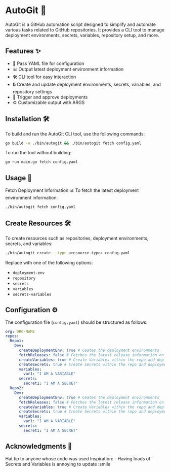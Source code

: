 # AutoGit 🚀

AutoGit is a GitHub automation script designed to simplify and automate various tasks related to GitHub repositories. It provides a CLI tool to manage deployment environments, secrets, variables, repository setup, and more.

## Features ✨

- 📄 Pass YAML file for configuration
- 📊 Output latest deployment environment information
- 🛠️ CLI tool for easy interaction
- 🔒 Create and update deployment environments, secrets, variables, and repository settings
- 🚀 Trigger and approve deployments
- ⚙️ Customizable output with ARGS

## Installation 🛠️

To build and run the AutoGit CLI tool, use the following commands:

```sh
go build -o ./bin/autogit && ./bin/autogit fetch config.yaml
```

To run the tool without building:
```sh
go run main.go fetch config.yaml
```

## Usage 📖
Fetch Deployment Information 📊
To fetch the latest deployment environment information:
```sh
./bin/autogit fetch config.yaml
```
## Create Resources 🛠️
To create resources such as repositories, deployment environments, secrets, and variables:
```sh
./bin/autogit create --type <resource-type> config.yaml
```
Replace <resource-type> with one of the following options:

- `deployment-env`
- `repository`
- `secrets`
- `variables`
- `secrets-variables`

## Configuration ⚙️
The configuration file (`config.yaml`) should be structured as follows:
```YAML
org: ORG-NAME
repos:
  Repo1:
    Dev:
      createDeploymentEnv: true # Ceates the deployment environments 
      fetchReleases: false # Fetches the latest release information on the environment -- Not included in ALL command
      createVariables: true # Create Variables within the repo and deployment environment
      createSecrets: true # Create Secrets within the repo and deployment environment
      variables:
        var1: "I AM A VARIABLE"
      secrets:
        secret1: "I AM A SECRET"
  Repo2:
    Dev:
      createDeploymentEnv: true # Ceates the deployment environments 
      fetchReleases: false # Fetches the latest release information on the environment -- Not included in ALL command
      createVariables: true # Create Variables within the repo and deployment environment
      createSecrets: true # Create Secrets within the repo and deployment environment
      variables:
        var1: "I AM A VARIABLE"
      secrets:
        secret1: "I AM A SECRET"
```


## Acknowledgments 🙏
Hat tip to anyone whose code was used
Inspiration:
    - Having loads of Secrets and Variables is annoying to update :smile
